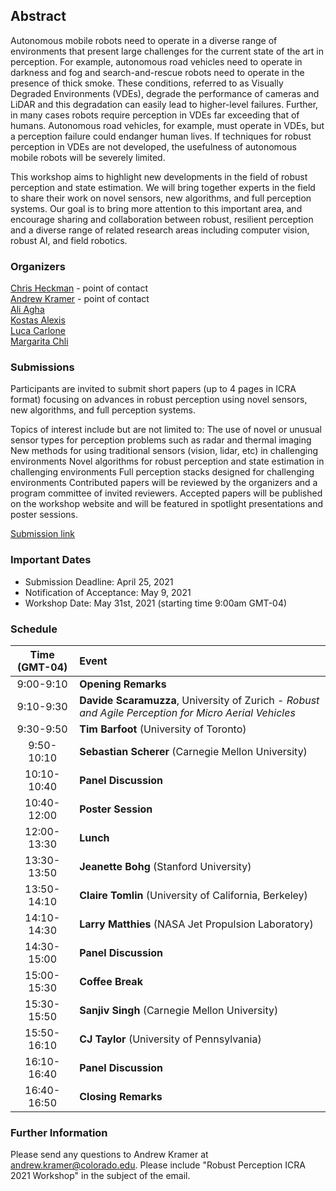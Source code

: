 ## Abstract

Autonomous mobile robots need to operate in a diverse range of environments that present large challenges for the current state of the art in perception. For example, autonomous road vehicles need to operate in darkness and fog and search-and-rescue robots need to operate in the presence of thick smoke. These conditions, referred to as Visually Degraded Environments (VDEs), degrade the performance of cameras and LiDAR and this degradation can easily lead to higher-level failures. Further, in many cases robots require perception in VDEs far exceeding that of humans. Autonomous road vehicles, for example, must operate in VDEs, but a perception failure could endanger human lives. If techniques for robust perception in VDEs are not developed, the usefulness of autonomous mobile robots will be severely limited.

This workshop aims to highlight new developments in the field of robust perception and state estimation. We will bring together experts in the field to share their work on novel sensors, new algorithms, and full perception systems. Our goal is to bring more attention to this important area, and encourage sharing and collaboration between robust, resilient perception and a diverse range of related research areas including computer vision, robust AI, and field robotics.

### Organizers
[Chris Heckman](http://www.ristoffer.ch/) - point of contact  
[Andrew Kramer](http://www.andrewjkramer.net/) - point of contact  
[Ali Agha](http://aliagha.site/)  
[Kostas Alexis](http://www.kostasalexis.com/)  
[Luca Carlone](https://lucacarlone.mit.edu/)  
[Margarita Chli](http://www.v4rl.ethz.ch)  

### Submissions
Participants are invited to submit short papers (up to 4 pages in ICRA format) focusing on advances in robust perception using novel sensors, new algorithms, and full perception systems. 
 
Topics of interest include but are not limited to:
The use of novel or unusual sensor types for perception problems such as radar and thermal imaging
New methods for using traditional sensors (vision, lidar, etc) in challenging environments
Novel algorithms for robust perception and state estimation in challenging environments
Full perception stacks designed for challenging environments
Contributed papers will be reviewed by the organizers and a program committee of invited reviewers. Accepted papers will be published on the workshop website and will be featured in spotlight presentations and poster sessions. 
 
[Submission link](https://easychair.org/conferences/?conf=icra21wrpce)
 
### Important Dates
- Submission Deadline: April 25, 2021
- Notification of Acceptance: May 9, 2021
- Workshop Date: May 31st, 2021 (starting time 9:00am GMT-04)

### Schedule
| Time (GMT-04) | Event |
|:----------------:|:-----------------|
| 9:00-9:10      | **Opening Remarks** |
| 9:10-9:30      | **Davide Scaramuzza**, University of Zurich - *Robust and Agile Perception for Micro Aerial Vehicles*      |
| 9:30-9:50   | **Tim Barfoot** (University of Toronto)       |
| 9:50-10:10   | **Sebastian Scherer** (Carnegie Mellon University)    |
| 10:10-10:40   | **Panel Discussion**      |
| 10:40-12:00  | **Poster Session**      |
| 12:00-13:30   | **Lunch**      |
| 13:30-13:50  |    **Jeanette Bohg** (Stanford University)  |
|  13:50-14:10 |     **Claire Tomlin** (University of California, Berkeley) |
|  14:10-14:30 |     **Larry Matthies** (NASA Jet Propulsion Laboratory) |
|  14:30-15:00 |    **Panel Discussion**   |
|  15:00-15:30 |    **Coffee Break**   |
|  15:30-15:50 |   **Sanjiv Singh** (Carnegie Mellon University)   |
|  15:50-16:10 |   **CJ Taylor** (University of Pennsylvania)   |
|  16:10-16:40 |   **Panel Discussion**   |
|  16:40-16:50 |   **Closing Remarks**    |


### Further Information
Please send any questions to Andrew Kramer at [andrew.kramer@colorado.edu](andrew.kramer@colorado.edu). Please include "Robust Perception ICRA 2021 Workshop" in the subject of the email.
